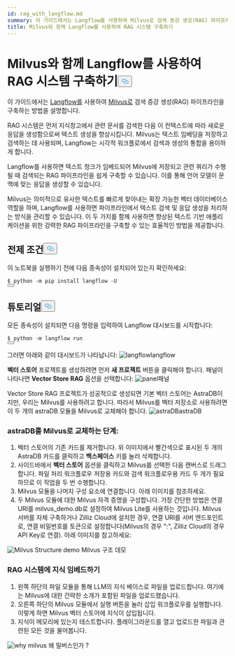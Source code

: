 ```yaml
---
id: rag_with_langflow.md
summary: 이 가이드에서는 Langflow를 사용하여 Milvus로 검색 증강 생성(RAG) 파이프라인을 구축하는 방법을 설명합니다.
title: Milvus와 함께 Langflow를 사용하여 RAG 시스템 구축하기
---
```

<h1 id="Building-a-RAG-System-Using-Langflow-with-Milvus" class="common-anchor-header">Milvus와 함께 Langflow를 사용하여 RAG 시스템 구축하기<button data-href="#Building-a-RAG-System-Using-Langflow-with-Milvus" class="anchor-icon" translate="no">
      <svg translate="no"
        aria-hidden="true"
        focusable="false"
        height="20"
        version="1.1"
        viewBox="0 0 16 16"
        width="16"
      >
        <path
          fill="#0092E4"
          fill-rule="evenodd"
          d="M4 9h1v1H4c-1.5 0-3-1.69-3-3.5S2.55 3 4 3h4c1.45 0 3 1.69 3 3.5 0 1.41-.91 2.72-2 3.25V8.59c.58-.45 1-1.27 1-2.09C10 5.22 8.98 4 8 4H4c-.98 0-2 1.22-2 2.5S3 9 4 9zm9-3h-1v1h1c1 0 2 1.22 2 2.5S13.98 12 13 12H9c-.98 0-2-1.22-2-2.5 0-.83.42-1.64 1-2.09V6.25c-1.09.53-2 1.84-2 3.25C6 11.31 7.55 13 9 13h4c1.45 0 3-1.69 3-3.5S14.5 6 13 6z"
        ></path>
      </svg>
    </button></h1><p>이 가이드에서는 <a href="https://www.langflow.org/">Langflow를</a> 사용하여 <a href="https://milvus.io/">Milvus로</a> 검색 증강 생성(RAG) 파이프라인을 구축하는 방법을 설명합니다.</p>
<p>RAG 시스템은 먼저 지식창고에서 관련 문서를 검색한 다음 이 컨텍스트에 따라 새로운 응답을 생성함으로써 텍스트 생성을 향상시킵니다. Milvus는 텍스트 임베딩을 저장하고 검색하는 데 사용되며, Langflow는 시각적 워크플로에서 검색과 생성의 통합을 용이하게 합니다.</p>
<p>Langflow를 사용하면 텍스트 청크가 임베드되어 Milvus에 저장되고 관련 쿼리가 수행될 때 검색되는 RAG 파이프라인을 쉽게 구축할 수 있습니다. 이를 통해 언어 모델이 문맥에 맞는 응답을 생성할 수 있습니다.</p>
<p>Milvus는 의미적으로 유사한 텍스트를 빠르게 찾아내는 확장 가능한 벡터 데이터베이스 역할을 하며, Langflow를 사용하면 파이프라인에서 텍스트 검색 및 응답 생성을 처리하는 방식을 관리할 수 있습니다. 이 두 가지를 함께 사용하면 향상된 텍스트 기반 애플리케이션을 위한 강력한 RAG 파이프라인을 구축할 수 있는 효율적인 방법을 제공합니다.</p>
<h2 id="Prerequisites" class="common-anchor-header">전제 조건<button data-href="#Prerequisites" class="anchor-icon" translate="no">
      <svg translate="no"
        aria-hidden="true"
        focusable="false"
        height="20"
        version="1.1"
        viewBox="0 0 16 16"
        width="16"
      >
        <path
          fill="#0092E4"
          fill-rule="evenodd"
          d="M4 9h1v1H4c-1.5 0-3-1.69-3-3.5S2.55 3 4 3h4c1.45 0 3 1.69 3 3.5 0 1.41-.91 2.72-2 3.25V8.59c.58-.45 1-1.27 1-2.09C10 5.22 8.98 4 8 4H4c-.98 0-2 1.22-2 2.5S3 9 4 9zm9-3h-1v1h1c1 0 2 1.22 2 2.5S13.98 12 13 12H9c-.98 0-2-1.22-2-2.5 0-.83.42-1.64 1-2.09V6.25c-1.09.53-2 1.84-2 3.25C6 11.31 7.55 13 9 13h4c1.45 0 3-1.69 3-3.5S14.5 6 13 6z"
        ></path>
      </svg>
    </button></h2><p>이 노트북을 실행하기 전에 다음 종속성이 설치되어 있는지 확인하세요:</p>
<pre><code translate="no" class="language-shell"><span class="hljs-meta prompt_">$ </span><span class="language-bash">python -m pip install langflow -U</span>
<button class="copy-code-btn"></button></code></pre>
<h2 id="Tutorial" class="common-anchor-header">튜토리얼<button data-href="#Tutorial" class="anchor-icon" translate="no">
      <svg translate="no"
        aria-hidden="true"
        focusable="false"
        height="20"
        version="1.1"
        viewBox="0 0 16 16"
        width="16"
      >
        <path
          fill="#0092E4"
          fill-rule="evenodd"
          d="M4 9h1v1H4c-1.5 0-3-1.69-3-3.5S2.55 3 4 3h4c1.45 0 3 1.69 3 3.5 0 1.41-.91 2.72-2 3.25V8.59c.58-.45 1-1.27 1-2.09C10 5.22 8.98 4 8 4H4c-.98 0-2 1.22-2 2.5S3 9 4 9zm9-3h-1v1h1c1 0 2 1.22 2 2.5S13.98 12 13 12H9c-.98 0-2-1.22-2-2.5 0-.83.42-1.64 1-2.09V6.25c-1.09.53-2 1.84-2 3.25C6 11.31 7.55 13 9 13h4c1.45 0 3-1.69 3-3.5S14.5 6 13 6z"
        ></path>
      </svg>
    </button></h2><p>모든 종속성이 설치되면 다음 명령을 입력하여 Langflow 대시보드를 시작합니다:</p>
<pre><code translate="no" class="language-shell"><span class="hljs-meta prompt_">$ </span><span class="language-bash">python -m langflow run</span>
<button class="copy-code-btn"></button></code></pre>
<p>그러면 아래와 같이 대시보드가 나타납니다: <span class="img-wrapper"> <img translate="no" src="/docs/v2.6.x/assets/langflow_dashboard_start.png" alt="langflow" class="doc-image" id="langflow" /><span>langflow</span> </span></p>
<p><strong>벡터 스토어</strong> 프로젝트를 생성하려면 먼저 <strong>새 프로젝트</strong> 버튼을 클릭해야 합니다. 패널이 나타나면 <strong>Vector Store RAG</strong> 옵션을 선택합니다: <span class="img-wrapper"> <img translate="no" src="/docs/v2.6.x/assets/langflow_dashboard_new_project.png" alt="panel" class="doc-image" id="panel" /><span>패널</span> </span></p>
<p>Vector Store RAG 프로젝트가 성공적으로 생성되면 기본 벡터 스토어는 AstraDB이지만, 우리는 Milvus를 사용하려고 합니다. 따라서 Milvus를 벡터 저장소로 사용하려면 이 두 개의 astraDB 모듈을 Milvus로 교체해야 합니다. <span class="img-wrapper"> <img translate="no" src="/docs/v2.6.x/assets/langflow_default_structure.png" alt="astraDB" class="doc-image" id="astradb" /><span>astraDB</span> </span></p>
<h3 id="Steps-to-replace-astraDB-with-Milvus" class="common-anchor-header">astraDB를 Milvus로 교체하는 단계:</h3><ol>
<li>벡터 스토어의 기존 카드를 제거합니다. 위 이미지에서 빨간색으로 표시된 두 개의 AstraDB 카드를 클릭하고 <strong>백스페이스</strong> 키를 눌러 삭제합니다.</li>
<li>사이드바에서 <strong>벡터 스토어</strong> 옵션을 클릭하고 Milvus를 선택한 다음 캔버스로 드래그합니다. 파일 처리 워크플로우 저장용 카드와 검색 워크플로우용 카드 두 개가 필요하므로 이 작업을 두 번 수행합니다.</li>
<li>Milvus 모듈을 나머지 구성 요소에 연결합니다. 아래 이미지를 참조하세요.</li>
<li>두 Milvus 모듈에 대한 Milvus 자격 증명을 구성합니다. 가장 간단한 방법은 연결 URI를 milvus_demo.db로 설정하여 Milvus Lite를 사용하는 것입니다. Milvus 서버를 자체 구축하거나 Zilliz Cloud에 설치한 경우, 연결 URI를 서버 엔드포인트로, 연결 비밀번호를 토큰으로 설정합니다(Milvus의 경우 "<username>:<password>", Zilliz Cloud의 경우 API Key로 연결). 아래 이미지를 참고하세요:</li>
</ol>
<p>
  
   <span class="img-wrapper"> <img translate="no" src="/docs/v2.6.x/assets/langflow_milvus_structure.png" alt="Milvus Structure demo" class="doc-image" id="milvus-structure-demo" />
   </span> <span class="img-wrapper"> <span>Milvus 구조 데모</span> </span></p>
<h3 id="Embed-knowledge-into-the-RAG-system" class="common-anchor-header">RAG 시스템에 지식 임베드하기</h3><ol>
<li>왼쪽 하단의 파일 모듈을 통해 LLM의 지식 베이스로 파일을 업로드합니다. 여기에는 Milvus에 대한 간략한 소개가 포함된 파일을 업로드했습니다.</li>
<li>오른쪽 하단의 Milvus 모듈에서 실행 버튼을 눌러 삽입 워크플로우를 실행합니다. 이렇게 하면 Milvus 벡터 스토어에 지식이 삽입됩니다.</li>
<li>지식이 메모리에 있는지 테스트합니다. 플레이그라운드를 열고 업로드한 파일과 관련된 모든 것을 물어봅니다.</li>
</ol>
<p>
  
   <span class="img-wrapper"> <img translate="no" src="/docs/v2.6.x/assets/langflow_why_milvus.png" alt="why milvus" class="doc-image" id="why-milvus" />
   </span> <span class="img-wrapper"> <span>왜 밀버스인가</span> </span>?</p>
